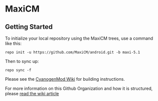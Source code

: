 MaxiCM
===========

Getting Started
---------------

To initialize your local repository using the MaxiCM trees, use a command like this:

    repo init -u https://github.com/MaxiCM/android.git -b maxi-5.1

Then to sync up:

    repo sync -f

Please see the [CyanogenMod Wiki](http://wiki.cyanogenmod.org/) for building instructions.

For more information on this Github Organization and how it is structured, 
please [read the wiki article](http://wiki.cyanogenmod.org/w/Github_Organization)
